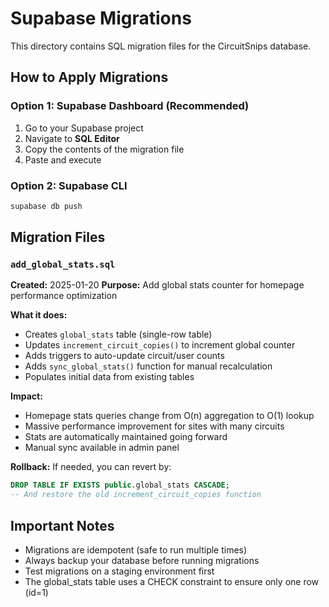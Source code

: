 # Supabase Migrations

This directory contains SQL migration files for the CircuitSnips database.

## How to Apply Migrations

### Option 1: Supabase Dashboard (Recommended)
1. Go to your Supabase project
2. Navigate to **SQL Editor**
3. Copy the contents of the migration file
4. Paste and execute

### Option 2: Supabase CLI
```bash
supabase db push
```

## Migration Files

### `add_global_stats.sql`
**Created:** 2025-01-20
**Purpose:** Add global stats counter for homepage performance optimization

**What it does:**
- Creates `global_stats` table (single-row table)
- Updates `increment_circuit_copies()` to increment global counter
- Adds triggers to auto-update circuit/user counts
- Adds `sync_global_stats()` function for manual recalculation
- Populates initial data from existing tables

**Impact:**
- Homepage stats queries change from O(n) aggregation to O(1) lookup
- Massive performance improvement for sites with many circuits
- Stats are automatically maintained going forward
- Manual sync available in admin panel

**Rollback:**
If needed, you can revert by:
```sql
DROP TABLE IF EXISTS public.global_stats CASCADE;
-- And restore the old increment_circuit_copies function
```

## Important Notes

- Migrations are idempotent (safe to run multiple times)
- Always backup your database before running migrations
- Test migrations on a staging environment first
- The global_stats table uses a CHECK constraint to ensure only one row (id=1)
